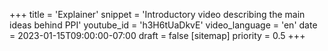+++
title = 'Explainer'
snippet = 'Introductory video describing the main ideas behind PPI'
youtube_id = 'h3H6tUaDkvE'
video_language = 'en'
date = 2023-01-15T09:00:00-07:00
draft = false
[sitemap]
  priority = 0.5
+++


